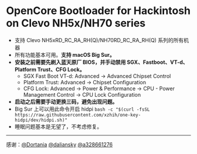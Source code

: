 # OpenCore Bootloader for Hackintosh on Clevo NH5x/NH70 series
+ 支持 Clevo NH5xRD_RC_RA_RH(Q)/NH70RD_RC_RA_RH(Q) 系列的所有机器
+ 所有功能基本可用。**支持 macOS Big Sur。**
+ **安装之前需要先刷入蓝天原厂 BIOS，并手动禁用 SGX、Fastboot、VT-d、Platform Trust、CFG Lock。**
    - SGX Fast Boot VT-d: Advanced -> Advanced Chipset Control
    - Platform Trust: Advanced -> Chipset Configuration
    - CFG Lock: Advanced -> Power & Performance -> CPU - Power Management Control -> CPU Lock Configuration
+ **启动之后需要手动更换三码，避免出现问题。**
+ Big Sur 上可以用此命令开启 hidpi `bash -c "$(curl -fsSL https://raw.githubusercontent.com/xzhih/one-key-hidpi/dev/hidpi.sh)"`
+ 睡眠问题基本是无望了，不考虑修复。
-----------------------------------------
感谢：[@Dortania](https://github.com/dortania) [@daliansky](https://github.com/daliansky) [@a328661276](https://github.com/a328661276)
